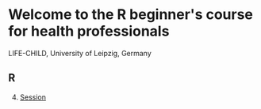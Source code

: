 # Welcome to the R beginner's course for health professionals
LIFE-CHILD, University of Leipzig, Germany

## R

4. [Session](https://TPeschel.github.io/sessions/session4/slides/html/talk.html)
